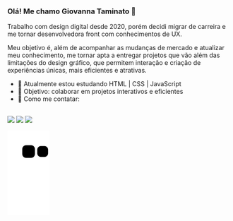 ### Olá! Me chamo Giovanna Taminato 👋


Trabalho com design digital desde 2020, porém decidi migrar de carreira e me tornar desenvolvedora front com conhecimentos de UX.

Meu objetivo é, além de acompanhar as mudanças de mercado e atualizar meu conhecimento, me tornar apta a entregar projetos que vão além das limitações do design gráfico, que permitem interação e criação de experiências únicas, mais eficientes e atrativas.

- 🌸 Atualmente estou estudando HTML | CSS | JavaScript
- 💮 Objetivo: colaborar em projetos interativos e eficientes
- 🌺 Como me contatar:

##

<div> 

  <a href="https://www.instagram.com/giovannataminato/" target="_blank"><img src="https://img.shields.io/badge/-Instagram-%23E4405F?style=for-the-badge&logo=instagram&logoColor=white" target="_blank"></a>
  <a href="https://www.linkedin.com/in/giovanna-taminato/" target="_blank"><img src="https://img.shields.io/badge/-LinkedIn-%230077B5?style=for-the-badge&logo=linkedin&logoColor=white" target="_blank"></a>
  <a href="https://medium.com/@gitaminato" target="_blank"><img src="https://img.shields.io/badge/Medium-12100E?style=for-the-badge&logo=medium&logoColor=white" target="_blank"></a> 
    
</div>

![Snake animation](https://github.com/gitaminato/gitaminato/blob/output/github-contribution-grid-snake.svg)

<!--
**gitaminato/gitaminato** is a ✨ _special_ ✨ repository because its `README.md` (this file) appears on your GitHub profile.

Here are some ideas to get you started:

- 🔭 I’m currently working on ...
- 🌱 I’m currently learning ...
- 👯 I’m looking to collaborate on ...
- 🤔 I’m looking for help with ...
- 💬 Ask me about ...
- 📫 How to reach me: ...
- 😄 Pronouns: ...
- ⚡ Fun fact: ...
-->
